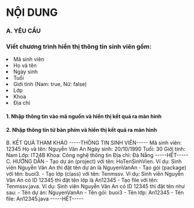 <h1>NỘI DUNG</h1>
<h3>A. YÊU CẦU</h3>
<h3>Viết chương trình hiển thị thông tin sinh viên gồm:</h3>
<li>Mã sinh viên</li>
<li>Họ và tên</li>
<li>Ngày sinh</li>
<li>Tuổi</li>
<li>Giới tính (Nam: true, Nữ: false)</li>
<li>Lớp</li>
<li>Khoa</li> 
<li>Địa chỉ</li>
<h4>1. Nhập thông tin vào mã nguồn và hiển thị kết quả ra màn hình</h4>
<h4>2. Nhập thông tin từ bàn phím và hiển thị kết quả ra màn hình</h4>
B. KẾT QUẢ THAM KHẢO
-----THÔNG TIN SINH VIÊN-----
Mã sinh viên: 12345      
Họ và tên: Nguyễn Văn An
Ngày sinh: 20/10/1990
Tuổi: 30
Giới tính: Nam
Lớp: IT24B
Khoa: Công nghệ thông tin
Địa chỉ: Đà Nẵng
-----HẾT----- 
C. HƯỚNG DẪN
- Tạo dự án (project) với tên: HoTenSinhVien. Ví dụ: Sinh viên Nguyễn Văn An thì đặt tên dự án là NguyenVanAn
- Tạo gói (package) với tên: buoi3. 
- Tạo lớp (class) với tên: Tenmssv. Ví dụ: Sinh viên Nguyễn Văn An có ID 12345 thì đặt tên lớp là An12345
- Tạo file với tên: Tenmssv.java. 
Ví dụ: Sinh viên Nguyễn Văn An có ID 12345 thì đặt tên như sau:
- Tên dự án: NguyenVanAn
- Tên gói: buoi3
- Tên lớp: An12345
- Tên file: An12345.java
-----HẾT-----

